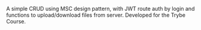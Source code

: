 A simple CRUD using MSC design pattern, with JWT route auth by login and functions to upload/download files from server. Developed for the Trybe Course.
